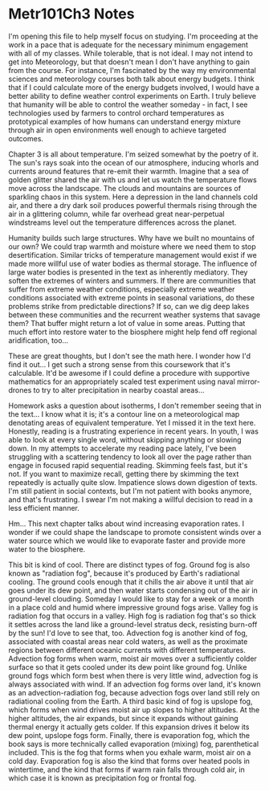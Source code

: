 # Metr101Ch3 Notes

I'm opening this file to help myself focus on studying.  I'm proceeding at the work in a pace that is adequate for the necessary minimum engagement with all of my classes.  While tolerable, that is not ideal.  I may not intend to get into Meteorology, but that doesn't mean I don't have anything to gain from the course.  For instance, I'm fascinated by the way my environmental sciences and meteorology courses both talk about energy budgets.  I think that if I could calculate more of the energy budgets involved, I would have a better ability to define weather control experiments on Earth.  I truly believe that humanity will be able to control the weather someday - in fact, I see technologies used by farmers to control orchard temperatures as prototypical examples of how humans can understand energy mixture through air in open environments well enough to achieve targeted outcomes.

Chapter 3 is all about temperature.  I'm seized somewhat by the poetry of it.  The sun's rays soak into the ocean of our atmosphere, inducing whorls and currents around features that re-emit their warmth.  Imagine that a sea of golden glitter shared the air with us and let us watch the temperature flows move across the landscape.  The clouds and mountains are sources of sparkling chaos in this system.  Here a depression in the land channels cold air, and there a dry dark soil produces powerful thermals rising through the air in a glittering column, while far overhead great near-perpetual windstreams level out the temperature differences across the planet.

Humanity builds such large structures.  Why have we built no mountains of our own?  We could trap warmth and moisture where we need them to stop desertification.  Similar tricks of temperature management would exist if we made more willful use of water bodies as thermal storage.  The influence of large water bodies is presented in the text as inherently mediatory.  They soften the extremes of winters and summers.  If there are communities that suffer from extreme weather conditions, especially extreme weather conditions associated with extreme points in seasonal variations, do these problems strike from predictable directions?  If so, can we dig deep lakes between these communities and the recurrent weather systems that savage them?  That buffer might return a lot of value in some areas.  Putting that much effort into restore water to the biosphere might help fend off regional aridification, too...

These are great thoughts, but I don't see the math here.  I wonder how I'd find it out...   I get such a strong sense from this coursework that it's calculable.  It'd be awesome if I could define a procedure with supportive mathematics for an appropriately scaled test experiment using naval mirror-drones to try to alter precipitation in nearby coastal areas...

Homework asks a question about isotherms, I don't remember seeing that in the text...  I know what it is; it's a contour line on a meteorological map denotating areas of equivalent temperature.  Yet I missed it in the text here.  Honestly, reading is a frustrating experience in recent years.  In youth, I was able to look at every single word, without skipping anything or slowing down.  In my attempts to accelerate my reading pace lately, I've been struggling with a scattering tendency to look all over the page rather than engage in focused rapid sequential reading.  Skimming feels fast, but it's not.  If you want to maximize recall, getting there by skimming the text repeatedly is actually quite slow.  Impatience slows down digestion of texts.  I'm still patient in social contexts, but I'm not patient with books anymore, and that's frustrating.  I swear I'm not making a willful decision to read in a less efficient manner.

Hm...  This next chapter talks about wind increasing evaporation rates.  I wonder if we could shape the landscape to promote consistent winds over a water source which we would like to evaporate faster and provide more water to the biosphere.

This bit is kind of cool.  There are distinct types of fog.  Ground fog is also known as "radiation fog", because it's produced by Earth's radiational cooling.  The ground cools enough that it chills the air above it until that air goes under its dew point, and then water starts condensing out of the air in ground-level clouding.  Someday I would like to stay for a week or a month in a place cold and humid where impressive ground fogs arise.  Valley fog is radiation fog that occurs in a valley.  High fog is radiation fog that's so thick it settles across the land like a ground-level stratus deck, resisting burn-off by the sun!  I'd love to see that, too.  Advection fog is another kind of fog, associated with coastal areas near cold waters, as well as the proximate regions between different oceanic currents with different temperatures.  Advection fog forms when warm, moist air moves over a sufficiently colder surface so that it gets cooled under its dew point like ground fog.  Unlike ground fogs which form best when there is very little wind, advection fog is always associated with wind.  If an advection fog forms over land, it's known as an advection-radiation fog, because advection fogs over land still rely on radiational cooling from the Earth.  A third basic kind of fog is upslope fog, which forms when wind drives moist air up slopes to higher altitudes.  At the higher altitudes, the air expands, but since it expands without gaining thermal energy it actually gets colder.  If this expansion drives it below its dew point, upslope fogs form.  Finally, there is evaporation fog, which the book says is more technically called evaporation (mixing) fog, parenthetical included.  This is the fog that forms when you exhale warm, moist air on a cold day.  Evaporation fog is also the kind that forms over heated pools in wintertime, and the kind that forms if warm rain falls through cold air, in which case it is known as precipitation fog or frontal fog.